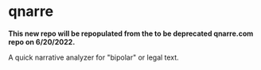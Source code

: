 # qnarre

**This new repo will be repopulated from the to be deprecated qnarre.com repo on 6/20/2022.**

A quick narrative analyzer for "bipolar" or legal text.
